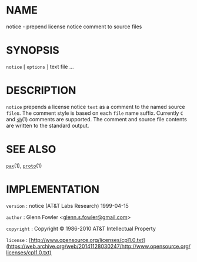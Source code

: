 # NAME

notice - prepend license notice comment to source files

# SYNOPSIS

`notice` \[ `options` \] text file ...

# DESCRIPTION

`notice` prepends a license notice `text` as a comment to the named
source `file`s. The comment style is based on each `file` name suffix.
Currently `C` and
[`sh`](/web/20141128030247/http://www2.research.att.com/~astopen/man/man1/sh.html)(1)
comments are supported. The comment and source file contents are written
to the standard output.

# SEE ALSO

[`pax`](/web/20141128030247/http://www2.research.att.com/~astopen/man/man1/pax.html)(1),
[`proto`](/web/20141128030247/http://www2.research.att.com/~astopen/man/man1/proto.html)(1)

# IMPLEMENTATION

`version`
:   notice (AT&T Labs Research) 1999-04-15

`author`
:   Glenn Fowler
    &lt;[glenn.s.fowler@gmail.com](https://web.archive.org/web/20141128030247/mailto:glenn.s.fowler@gmail.com)&gt;

`copyright`
:   Copyright © 1986-2010 AT&T Intellectual Property

`license`
:   [http://www.opensource.org/licenses/cpl1.0.txt](https://web.archive.org/web/20141128030247/http://www.opensource.org/licenses/cpl1.0.txt)


